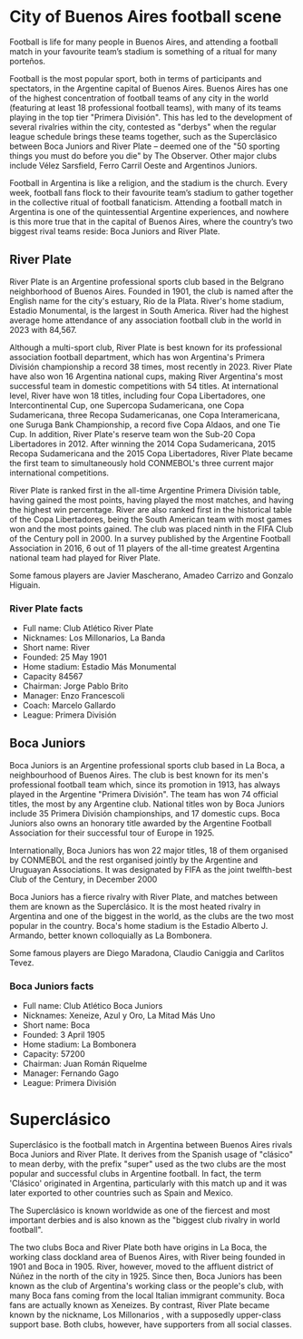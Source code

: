 # City of Buenos Aires football scene
Football is life for many people in Buenos Aires, and attending a football match in your favourite team’s stadium is something of a ritual for many porteños.

Football is the most popular sport, both in terms of participants and spectators, in the Argentine capital of Buenos Aires. Buenos Aires has one of the highest concentration of football teams of any city in the world (featuring at least 18 professional football teams), with many of its teams playing in the top tier "Primera División". This has led to the development of several rivalries within the city, contested as "derbys" when the regular league schedule brings these teams together, such as the Superclásico between Boca Juniors and River Plate – deemed one of the "50 sporting things you must do before you die" by The Observer. Other major clubs include Vélez Sarsfield, Ferro Carril Oeste and Argentinos Juniors.

Football in Argentina is like a religion, and the stadium is the church. Every week, football fans flock to their favourite team’s stadium to gather together in the collective ritual of football fanaticism. Attending a football match in Argentina is one of the quintessential Argentine experiences, and nowhere is this more true that in the capital of Buenos Aires, where the country’s two biggest rival teams reside: Boca Juniors and River Plate.

## River Plate
River Plate is an Argentine professional sports club based in the Belgrano neighborhood of Buenos Aires. Founded in 1901, the club is named after the English name for the city's estuary, Río de la Plata. River's home stadium, Estadio Monumental, is the largest in South America. River had the highest average home attendance of any association football club in the world in 2023 with 84,567.

Although a multi-sport club, River Plate is best known for its professional association football department, which has won Argentina's Primera División championship a record 38 times, most recently in 2023. River Plate have also won 16 Argentina national cups, making River Argentina's most successful team in domestic competitions with 54 titles. At international level, River have won 18 titles, including four Copa Libertadores, one Intercontinental Cup, one Supercopa Sudamericana, one Copa Sudamericana, three Recopa Sudamericanas, one Copa Interamericana, one Suruga Bank Championship, a record five Copa Aldaos, and one Tie Cup. In addition, River Plate's reserve team won the Sub-20 Copa Libertadores in 2012. After winning the 2014 Copa Sudamericana, 2015 Recopa Sudamericana and the 2015 Copa Libertadores, River Plate became the first team to simultaneously hold CONMEBOL's three current major international competitions.

River Plate is ranked first in the all-time Argentine Primera División table, having gained the most points, having played the most matches, and having the highest win percentage. River are also ranked first in the historical table of the Copa Libertadores, being the South American team with most games won and the most points gained. The club was  placed ninth in the FIFA Club of the Century poll in 2000. In a survey published by the Argentine Football Association in 2016, 6 out of 11 players of the all-time greatest Argentina national team had played for River Plate.

Some famous players are Javier Mascherano, Amadeo Carrizo and Gonzalo Higuain.

### River Plate facts
* Full name: Club Atlético River Plate
* Nicknames: Los Millonarios, La Banda
* Short name: River
* Founded: 25 May 1901
* Home stadium: Estadio Más Monumental
* Capacity 84567
* Chairman: Jorge Pablo Brito
* Manager: Enzo Francescoli
* Coach: Marcelo Gallardo
* League: Primera División

## Boca Juniors
Boca Juniors is an Argentine professional sports club based in La Boca, a neighbourhood of Buenos Aires. The club is best known for its men's professional football team which, since its promotion in 1913, has always played in the Argentine "Primera División". The team has won 74 official titles, the most by any Argentine club. National titles won by Boca Juniors include 35 Primera División championships, and 17 domestic cups. Boca Juniors also owns an honorary title awarded by the Argentine Football Association for their successful tour of Europe in 1925.

Internationally, Boca Juniors has won 22 major titles, 18 of them organised by CONMEBOL and the rest organised jointly by the Argentine and Uruguayan Associations. It was designated by FIFA as the joint twelfth-best Club of the Century, in December 2000

Boca Juniors has a fierce rivalry with River Plate, and matches between them are known as the Superclásico. It is the most heated rivalry in Argentina and one of the biggest in the world, as the clubs are the two most popular in the country. Boca's home stadium is the Estadio Alberto J. Armando, better known colloquially as La Bombonera.

Some famous players are Diego Maradona, Claudio Caniggia and Carlitos Tevez.

### Boca Juniors facts
* Full name: Club Atlético Boca Juniors
* Nicknames: Xeneize, Azul y Oro, La Mitad Más Uno
* Short name: Boca
* Founded: 3 April 1905
* Home stadium: La Bombonera
* Capacity: 57200
* Chairman: Juan Román Riquelme
* Manager: Fernando Gago
* League: Primera División

# Superclásico
Superclásico is the football match in Argentina between Buenos Aires rivals Boca Juniors and River Plate. It derives from the Spanish usage of "clásico" to mean derby, with the prefix "super" used as the two clubs are the most popular and successful clubs in Argentine football. In fact, the term 'Clásico' originated in Argentina, particularly with this match up and it was later exported to other countries such as Spain and Mexico.

The Superclásico is known worldwide as one of the fiercest and most important derbies and is also known as the "biggest club rivalry in world football".

The two clubs Boca and River Plate both have origins in La Boca, the working class dockland area of Buenos Aires, with River being founded in 1901 and Boca in 1905. River, however, moved to the affluent district of Núñez in the north of the city in 1925. Since then, Boca Juniors has been known as the club of Argentina's working class or the people's club, with many Boca fans coming from the local Italian immigrant community. Boca fans are actually known as Xeneizes. By contrast, River Plate became known by the nickname, Los Millonarios , with a supposedly upper-class support base. Both clubs, however, have supporters from all social classes.
